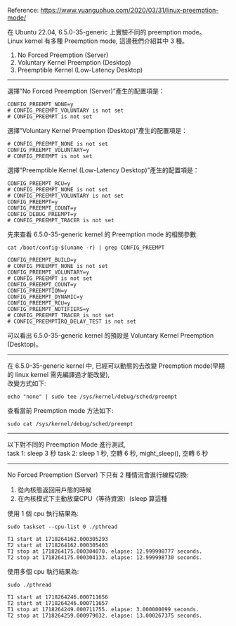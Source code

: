 Reference: https://www.yuanguohuo.com/2020/03/31/linux-preemption-mode/  
  
在 Ubuntu 22.04, 6.5.0-35-generic 上實驗不同的 preemption mode。  
Linux kernel 有多種 Preemption mode, 這邊我們介紹其中 3 種。  
1. No Forced Preemption (Server)  
2. Voluntary Kernel Preemption (Desktop)  
3. Preemptible Kernel (Low-Latency Desktop)

------------------------------------------------------------------------------------------------  
選擇”No Forced Preemption (Server)”產生的配置項是：
```
CONFIG_PREEMPT_NONE=y
# CONFIG_PREEMPT_VOLUNTARY is not set
# CONFIG_PREEMPT is not set
```
選擇”Voluntary Kernel Preemption (Desktop)”產生的配置項是：
```
# CONFIG_PREEMPT_NONE is not set
CONFIG_PREEMPT_VOLUNTARY=y
# CONFIG_PREEMPT is not set
```
選擇”Preemptible Kernel (Low-Latency Desktop)”產生的配置項是：
```
CONFIG_PREEMPT_RCU=y
# CONFIG_PREEMPT_NONE is not set
# CONFIG_PREEMPT_VOLUNTARY is not set
CONFIG_PREEMPT=y
CONFIG_PREEMPT_COUNT=y
CONFIG_DEBUG_PREEMPT=y
# CONFIG_PREEMPT_TRACER is not set
```  
先來查看 6.5.0-35-generic kernel 的 Preemption mode 的相關參數:
```
cat /boot/config-$(uname -r) | grep CONFIG_PREEMPT
```
```
CONFIG_PREEMPT_BUILD=y
# CONFIG_PREEMPT_NONE is not set
CONFIG_PREEMPT_VOLUNTARY=y
# CONFIG_PREEMPT is not set
CONFIG_PREEMPT_COUNT=y
CONFIG_PREEMPTION=y
CONFIG_PREEMPT_DYNAMIC=y
CONFIG_PREEMPT_RCU=y
CONFIG_PREEMPT_NOTIFIERS=y
# CONFIG_PREEMPT_TRACER is not set
# CONFIG_PREEMPTIRQ_DELAY_TEST is not set
```
可以看出 6.5.0-35-generic kernel 的預設是 Voluntary Kernel Preemption (Desktop)。  

------------------------------------------------------------------------------------------------  
在 6.5.0-35-generic kernel 中, 已經可以動態的去改變 Preemption mode(早期的 linux kernel 需先編譯過才能改變),  
改變方式如下:  
```
echo "none" | sudo tee /sys/kernel/debug/sched/preempt
```
查看當前 Preemption mode 方法如下:  
```
sudo cat /sys/kernel/debug/sched/preempt
```

------------------------------------------------------------------------------------------------  
以下對不同的 Preemption Mode 進行測試,  
task 1: sleep 3 秒
task 2: sleep 1 秒, 空轉 6 秒, might_sleep(), 空轉 6 秒  

------------------------------------------------------------------------------------------------ 
No Forced Preemption (Server) 下只有 2 種情況會進行線程切換:  
1. 從內核態返回用戶態的時候
2. 在內核模式下主動放棄CPU（等待資源）(sleep 算這種  

使用 1 個 cpu 執行結果為:  
```
sudo taskset --cpu-list 0 ./pthread
```
```
T1 start at 1718264162.000305293
T2 start at 1718264162.000305403
T1 stop at 1718264175.000304070. elapse: 12.999998777 seconds.
T2 stop at 1718264175.000304133. elapse: 12.999998730 seconds.
```
使用多個 cpu 執行結果為:  
```
sudo ./pthread
```
```
T1 start at 1718264246.000711656
T2 start at 1718264246.000711657
T1 stop at 1718264249.000711755. elapse: 3.000000099 seconds.
T2 stop at 1718264259.000979032. elapse: 13.000267375 seconds.
```
